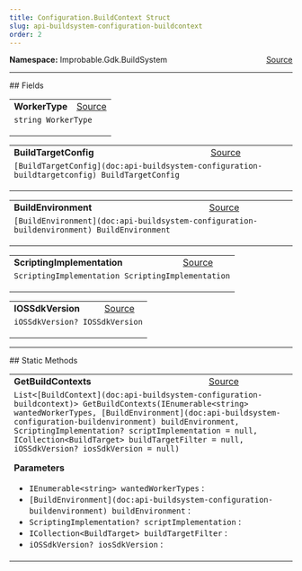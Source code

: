 ```yaml
---
title: Configuration.BuildContext Struct
slug: api-buildsystem-configuration-buildcontext
order: 2
---
```


<p><b>Namespace:</b> Improbable.Gdk.BuildSystem<span style="float: right"><a href="https://www.github.com/spatialos/gdk-for-unity/blob/0.3.3/workers/unity/Packages/io.improbable.gdk.buildsystem/Configuration/BuildContext.cs/#L9">Source</a></span></p>








</p>
<hr style="width:100%; border-top-color:#d8d8d8" />
## Fields


</p>


<table class="io-api-doc">    <tr>        <td class="io-api-doc-name"><a id="workertype"></a><b>WorkerType</b></td>        <td class="io-api-doc-source"><a href="https://www.github.com/spatialos/gdk-for-unity/blob/0.3.3/workers/unity/Packages/io.improbable.gdk.buildsystem/Configuration/BuildContext.cs/#L11">Source</a></td>    </tr>    <tr>        <td class="io-api-doc-content" colspan="2"><code>string WorkerType</code></p></td>    </tr></table>
<table class="io-api-doc">    <tr>        <td class="io-api-doc-name"><a id="buildtargetconfig"></a><b>BuildTargetConfig</b></td>        <td class="io-api-doc-source"><a href="https://www.github.com/spatialos/gdk-for-unity/blob/0.3.3/workers/unity/Packages/io.improbable.gdk.buildsystem/Configuration/BuildContext.cs/#L12">Source</a></td>    </tr>    <tr>        <td class="io-api-doc-content" colspan="2"><code>[BuildTargetConfig](doc:api-buildsystem-configuration-buildtargetconfig) BuildTargetConfig</code></p></td>    </tr></table>
<table class="io-api-doc">    <tr>        <td class="io-api-doc-name"><a id="buildenvironment"></a><b>BuildEnvironment</b></td>        <td class="io-api-doc-source"><a href="https://www.github.com/spatialos/gdk-for-unity/blob/0.3.3/workers/unity/Packages/io.improbable.gdk.buildsystem/Configuration/BuildContext.cs/#L13">Source</a></td>    </tr>    <tr>        <td class="io-api-doc-content" colspan="2"><code>[BuildEnvironment](doc:api-buildsystem-configuration-buildenvironment) BuildEnvironment</code></p></td>    </tr></table>
<table class="io-api-doc">    <tr>        <td class="io-api-doc-name"><a id="scriptingimplementation"></a><b>ScriptingImplementation</b></td>        <td class="io-api-doc-source"><a href="https://www.github.com/spatialos/gdk-for-unity/blob/0.3.3/workers/unity/Packages/io.improbable.gdk.buildsystem/Configuration/BuildContext.cs/#L14">Source</a></td>    </tr>    <tr>        <td class="io-api-doc-content" colspan="2"><code>ScriptingImplementation ScriptingImplementation</code></p></td>    </tr></table>
<table class="io-api-doc">    <tr>        <td class="io-api-doc-name"><a id="iossdkversion"></a><b>IOSSdkVersion</b></td>        <td class="io-api-doc-source"><a href="https://www.github.com/spatialos/gdk-for-unity/blob/0.3.3/workers/unity/Packages/io.improbable.gdk.buildsystem/Configuration/BuildContext.cs/#L15">Source</a></td>    </tr>    <tr>        <td class="io-api-doc-content" colspan="2"><code>iOSSdkVersion? IOSSdkVersion</code></p></td>    </tr></table>





</p>
<hr style="width:100%; border-top-color:#d8d8d8" />
## Static Methods


</p>


<table class="io-api-doc">    <tr>        <td class="io-api-doc-name"><a id="getbuildcontexts-ienumerable-string-buildenvironment-scriptingimplementation-icollection-buildtarget-iossdkversion"></a><b>GetBuildContexts</b></td>        <td class="io-api-doc-source"><a href="https://www.github.com/spatialos/gdk-for-unity/blob/0.3.3/workers/unity/Packages/io.improbable.gdk.buildsystem/Configuration/BuildContext.cs/#L17">Source</a></td>    </tr>    <tr>        <td class="io-api-doc-content" colspan="2"><code>List&lt;[BuildContext](doc:api-buildsystem-configuration-buildcontext)&gt; GetBuildContexts(IEnumerable&lt;string&gt; wantedWorkerTypes, [BuildEnvironment](doc:api-buildsystem-configuration-buildenvironment) buildEnvironment, ScriptingImplementation? scriptImplementation = null, ICollection&lt;BuildTarget&gt; buildTargetFilter = null, iOSSdkVersion? iosSdkVersion = null)</code></p></p><b>Parameters</b><ul><li><code>IEnumerable&lt;string&gt; wantedWorkerTypes</code> : </li><li><code>[BuildEnvironment](doc:api-buildsystem-configuration-buildenvironment) buildEnvironment</code> : </li><li><code>ScriptingImplementation? scriptImplementation</code> : </li><li><code>ICollection&lt;BuildTarget&gt; buildTargetFilter</code> : </li><li><code>iOSSdkVersion? iosSdkVersion</code> : </li></ul></td>    </tr></table>





